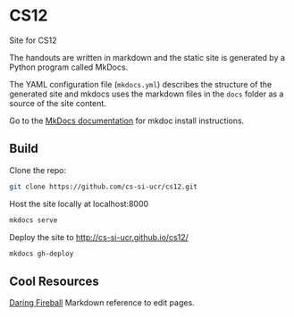 # CS12
Site for CS12

The handouts are written in markdown and the static
site is generated by a Python program called MkDocs.

The YAML configuration file (`mkdocs.yml`) describes the 
structure of the generated site and mkdocs uses the 
markdown files in the `docs` folder as a source of the 
site content.

Go to the [MkDocs documentation](http://www.mkdocs.org/) for mkdoc install instructions.

Build
-----
Clone the repo:
```sh
git clone https://github.com/cs-si-ucr/cs12.git
```

Host the site locally at localhost:8000
```sh
mkdocs serve
```

Deploy the site to http://cs-si-ucr.github.io/cs12/
```sh
mkdocs gh-deploy
```

Cool Resources
--------------
[Daring Fireball](http://daringfireball.net/projects/markdown/) Markdown reference to edit pages. 


